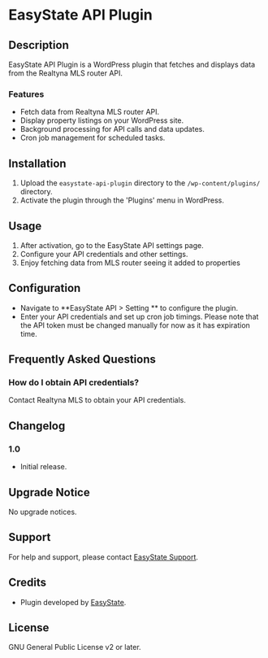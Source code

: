 # EasyState API Plugin

## Description

EasyState API Plugin is a WordPress plugin that fetches and displays data from the Realtyna MLS router API.

### Features

- Fetch data from Realtyna MLS router API.
- Display property listings on your WordPress site.
- Background processing for API calls and data updates.
- Cron job management for scheduled tasks.

## Installation

1. Upload the `easystate-api-plugin` directory to the `/wp-content/plugins/` directory.
2. Activate the plugin through the 'Plugins' menu in WordPress.

## Usage

1. After activation, go to the EasyState API settings page.
2. Configure your API credentials and other settings.
3. Enjoy fetching data from MLS router seeing it added to properties

## Configuration

- Navigate to **EasyState API > Setting ** to configure the plugin.
- Enter your API credentials and set up cron job timings. Please note that the API token must be changed manually for now as it has expiration time.

## Frequently Asked Questions

### How do I obtain API credentials?

Contact Realtyna MLS to obtain your API credentials.

## Changelog

### 1.0
- Initial release.

## Upgrade Notice

No upgrade notices.

## Support

For help and support, please contact [EasyState Support](https://easystate.com/support).

## Credits

- Plugin developed by [EasyState](https://easystate.com).

## License

GNU General Public License v2 or later.
